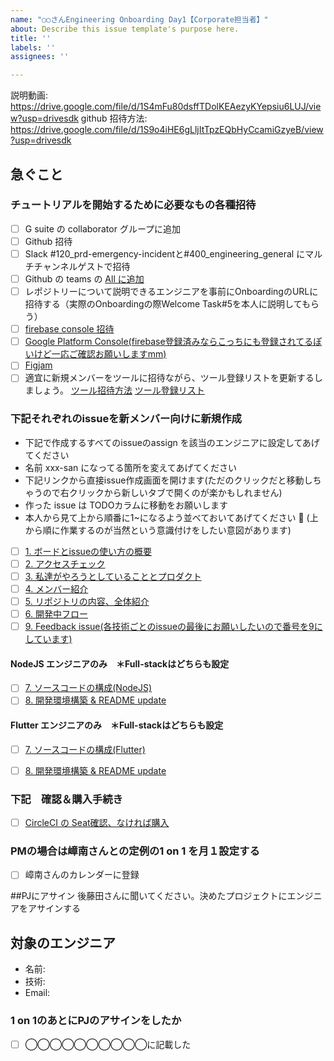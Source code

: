 ```yaml
---
name: "○○さんEngineering Onboarding Day1【Corporate担当者】"
about: Describe this issue template's purpose here.
title: ''
labels: ''
assignees: ''

---
```


説明動画: https://drive.google.com/file/d/1S4mFu80dsffTDolKEAezyKYepsiu6LUJ/view?usp=drivesdk
github 招待方法: https://drive.google.com/file/d/1S9o4iHE6gLljItTpzEQbHyCcamiGzyeB/view?usp=drivesdk

## 急ぐこと
### チュートリアルを開始するために必要なもの各種招待
- [ ] G suite の collaborator グループに追加
- [ ] Github 招待
- [ ] Slack #120_prd-emergency-incidentと#400_engineering_general にマルチチャンネルゲストで招待
- [ ] Github の teams の [All に追加](https://github.com/orgs/scheme-verge-inc/teams/all)
- [ ] レポジトリーについて説明できるエンジニアを事前にOnboardingのURLに招待する（実際のOnboardingの際Welcome Task#5を本人に説明してもらう）
- [ ] [firebase console 招待](https://console.firebase.google.com/project/horai-dev-scheme-verge-v2/overview)
- [ ] [Google Platform Console(firebase登録済みならこっちにも登録されてるぽいけど一応ご確認お願いしますmm)](https://console.cloud.google.com/iam-admin/iam?project=horai-dev-scheme-verge-v2)
- [ ] [Figjam](https://www.figma.com/figjam/)
- [ ] 適宜に新規メンバーをツールに招待ながら、ツール登録リストを更新するしましょう。
  [ツール招待方法](https://docs.google.com/spreadsheets/d/14HujPUTcXi6i06-aShQcqanV2YQ9fnaOEs09Edm2er8/edit#gid=0)
[ツール登録リスト](https://docs.google.com/spreadsheets/d/1KbjNJk7pkFydtPxXTK7frTJKyRZ8VKl-WUJ1GCnO-Xo/edit#gid=2053879042)

### 下記それぞれのissueを新メンバー向けに新規作成
- 下記で作成するすべてのissueのassign を該当のエンジニアに設定してあげてください
- 名前 xxx-san になってる箇所を変えてあげてください
- 下記リンクから直接issue作成画面を開けます(ただのクリックだと移動しちゃうので右クリックから新しいタブで開くのが楽かもしれません)
- 作った issue は TODOカラムに移動をお願いします
- 本人から見て上から順番に1~になるよう並べておいてあげてください :bow: (上から順に作業するのが当然という意識付けをしたい意図があります)

- [ ] [1. ボードとissueの使い方の概要](https://github.com/scheme-verge-inc/horai/issues/new?assignees=&labels=ops&template=81_developer-join-board-issue.md&title=xxx-san+welcome+task+%F0%9F%8E%89+-+1.+How+to+use+board+%26+issue)
- [ ] [2. アクセスチェック](https://github.com/scheme-verge-inc/horai/issues/new?assignees=&labels=ops&template=82_developer-join-access-check.md&title=xxx-san+welcome+task+%F0%9F%8E%89+-+2.+Access+check)
- [ ] [3. 私達がやろうとしていることとプロダクト](https://github.com/scheme-verge-inc/horai/issues/new?assignees=&labels=ops&template=83_developer-join-mission-product.md&title=xxx-san+welcome+task+%F0%9F%8E%89+-+3.+Our+company+%26+product)
- [ ] [4. メンバー紹介](https://github.com/scheme-verge-inc/horai/issues/new?assignees=&labels=ops&template=84_developer-join-member.md&title=xxx-san+welcome+task+%F0%9F%8E%89+-+4.+Our+member)
- [ ] [5. リポジトリの内容、全体紹介](https://github.com/scheme-verge-inc/horai/issues/new?assignees=&labels=ops&template=85_developer-join-repository-structure.md&title=xxx-san+welcome+task+%F0%9F%8E%89+-+5+Our+repository+structure)
- [ ] [6. 開発中フロー](https://github.com/scheme-verge-inc/horai/issues/new?assignees=&labels=ops&template=86_developer-join-workflow-on-board.md&title=xxx-san+welcome+task+%F0%9F%8E%89+-+6.+Development+workflow)
- [ ] [9. Feedback issue(各技術ごとのissueの最後にお願いしたいので番号を9にしています)](https://github.com/scheme-verge-inc/horai_ops/issues/new?assignees=&labels=ops&template=89_developer-join-feedback.md&title=xxx-san+welcome+task+%F0%9F%8E%89+-+9.+Feedback+about+welcome+task)

#### NodeJS エンジニアのみ　＊Full-stackはどちらも設定
- [ ] [7. ソースコードの構成(NodeJS)](https://github.com/scheme-verge-inc/horai/issues/new?assignees=&labels=ops&template=871_developer-join-code-structure-nodejs.md&title=xxx-san+welcome+task+%F0%9F%8E%89+-+7.+Structure+of+source+code+%28NodeJS%29)
- [ ] [8. 開発環境構築 & README update](https://github.com/scheme-verge-inc/horai/issues/new?assignees=&labels=ops&template=881_developer-join-setup-local-update-readme.md&title=xxx-san+welcome+task+%F0%9F%8E%89+-+8.+Setup+local+machine+environment+%26+update+README%28NodeJS%29)

#### Flutter エンジニアのみ　＊Full-stackはどちらも設定
- [ ] [7. ソースコードの構成(Flutter)](https://github.com/scheme-verge-inc/horai/issues/new?assignees=&labels=ops&template=872_developer-join-code-structore-flutter.md&title=xxx-san+welcome+task+%F0%9F%8E%89+-+7.+Structure+of+source+code+%28Flutter%29)
- [ ] [8. 開発環境構築 & README update](https://github.com/scheme-verge-inc/horai/issues/new?assignees=&labels=ops&template=882_developer-join-setup-local-update-readme.md&title=xxx-san+welcome+task+%F0%9F%8E%89+-+8.+Setup+local+machine+environment+%26+update+README%28Flutter%29)


### 下記　確認＆購入手続き
- [ ] [CircleCI の Seat確認、なければ購入](https://app.circleci.com/settings/plan/github/scheme-verge-inc/overview?return-to=https%3A%2F%2Fapp.circleci.com%2Fpipelines%2Fgithub%2Fscheme-verge-inc)

### PMの場合は嶂南さんとの定例の1 on 1 を月１設定する
- [ ] 嶂南さんのカレンダーに登録

##PJにアサイン
後藤田さんに聞いてください。決めたプロジェクトにエンジニアをアサインする
## 対象のエンジニア
- 名前: 
- 技術: 
- Email: 
### 1 on 1のあとにPJのアサインをしたか
- [ ] ◯◯◯◯◯◯◯◯◯◯に記載した
